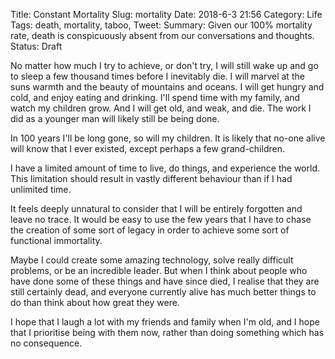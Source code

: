 Title: Constant Mortality
Slug: mortality
Date: 2018-6-3 21:56
Category: Life
Tags: death, mortality, taboo,
Tweet: 
Summary: Given our 100% mortality rate, death is conspicuously absent from our conversations and thoughts.
Status: Draft

No matter how much I try to achieve, or don't try, I will still wake up and go to sleep a few thousand times before I inevitably die. I will marvel at the suns warmth and the beauty of mountains and oceans. I will get hungry and cold, and enjoy eating and drinking. I'll spend time with my family, and watch my children grow. And I will get old, and weak, and die. The work I did as a younger man will likely still be being done.

In 100 years I'll be long gone, so will my children. It is likely that no-one alive will know that I ever existed, except perhaps a few grand-children.

I have a limited amount of time to live, do things, and experience the world. This limitation should result in vastly different behaviour than if I had unlimited time. 

It feels deeply unnatural to consider that I will be entirely forgotten and leave no trace. It would be easy to use the few years that I have to chase the creation of some sort of legacy in order to achieve some sort of functional immortality. 

Maybe I could create some amazing technology, solve really difficult problems, or be an incredible leader. But when I think about people who have done some of these things and have since died, I realise that they are still certainly dead, and everyone currently alive has much better things to do than think about how great they were.

I hope that I laugh a lot with my friends and family when I'm old, and I hope that I prioritise being with them now, rather than doing something which has no consequence. 
